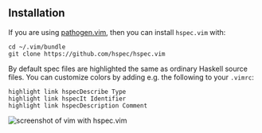 ## Installation

If you are using [pathogen.vim](https://github.com/tpope/vim-pathogen), then
you can install `hspec.vim` with:

```
cd ~/.vim/bundle
git clone https://github.com/hspec/hspec.vim
```

By default spec files are highlighted the same as ordinary Haskell source
files.  You can customize colors by adding e.g. the following to your `.vimrc`:

```vim
highlight link hspecDescribe Type
highlight link hspecIt Identifier
highlight link hspecDescription Comment
```

![screenshot of vim with hspec.vim](https://raw.github.com/hspec/hspec.vim/master/screenshot.png "hspec.vim awesomeness in pictures")
